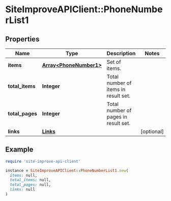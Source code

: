 # SiteImproveAPIClient::PhoneNumberList1

## Properties

| Name | Type | Description | Notes |
| ---- | ---- | ----------- | ----- |
| **items** | [**Array&lt;PhoneNumber1&gt;**](PhoneNumber1.md) | Set of items. |  |
| **total_items** | **Integer** | Total number of items in result set. |  |
| **total_pages** | **Integer** | Total number of pages in result set. |  |
| **links** | [**Links**](Links.md) |  | [optional] |

## Example

```ruby
require 'site-improve-api-client'

instance = SiteImproveAPIClient::PhoneNumberList1.new(
  items: null,
  total_items: null,
  total_pages: null,
  links: null
)
```

